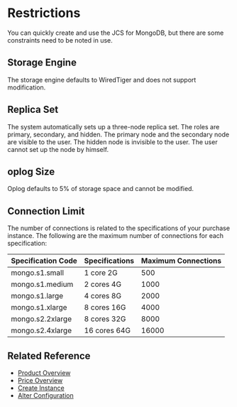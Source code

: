 # Restrictions

You can quickly create and use the  JCS for MongoDB, but there are some constraints need to be noted in use.

## Storage Engine
The storage engine defaults to WiredTiger and does not support modification.

## Replica Set
The system automatically sets up a three-node replica set. The roles are primary, secondary, and hidden. The primary node and the secondary node are visible to the user. The hidden node is invisible to the user. The user cannot set up the node by himself.
## oplog Size
Oplog defaults to 5% of storage space and cannot be modified.
## Connection Limit
The number of connections is related to the specifications of your purchase instance. The following are the maximum number of connections for each specification:

| Specification Code | Specifications | Maximum Connections |
| :- | :- | :- |
|mongo.s1.small	|1 core 2G	|500|
|mongo.s1.medium	|2 cores 4G	|1000|
|mongo.s1.large	|4 cores 8G	|2000|
|mongo.s1.xlarge |8 cores 16G| 4000|
|mongo.s2.2xlarge |8 cores 32G| 8000|
|mongo.s2.4xlarge |16 cores 64G| 16000|

## Related Reference

- [Product Overview](../Introduction/What-Is-MongoDB.md)
- [Price Overview](../Pricing/Price-Overview.md)
- [Create Instance](../Getting-Started/Create-Instance.md)
- [Alter Configuration](../Operation-Guide/Instance-Management/Modify-Instance-Spec.md)

